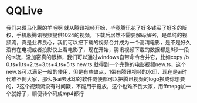 # QQLive
我们来薅马化腾的羊毛啊
就从腾讯视频开始，毕竟腾讯花了好多钱买了好多的版权，手机版腾讯视频提供1024的视频，下载后居然不需要解码解密，是单纯的视频流，真是业界良心，我们可以把下载的视频合并成为一个高清电影，是不是好久没有在电视或者投影仪上看电影了，现在开始，腾讯视频下载的数据都是6秒一段的ts流，没加密真的很棒，我们可以通过windows自带命令合并它，比如copy /b 0.ts+1.ts+2.ts+3.ts+4.ts+5.ts new.ts
就得到一个完整的电影视频new.ts，这个new.ts可以满足一般的使用，但是有些缺点，1带有腾讯视频的水印，现在是ai时代难不倒大家，那么多ai去水印的软件随便都可以把腾讯视频的logo换成你想要的，2这个视频流没有时间戳，不能用于拖放，这个也难不倒大家，用ffmepg加一个就好了，顺便转个码成mp4都行
